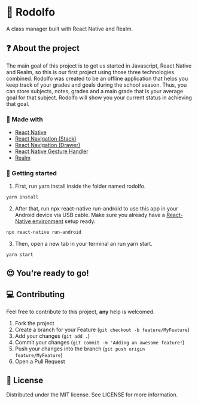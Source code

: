 # :closed_book: Rodolfo
A class manager built with React Native and Realm.

## :question: About the project

The main goal of this project is to get us started in Javascript, React Native and Realm, so this is our first project using those three technologies combined. Rodolfo was created to be an offline application that helps you keep track of your grades and goals during the school season. Thus, you can store subjects, notes, grades and a main grade that is your average goal for that subject. Rodolfo will show you your current status in achieving that goal.

###  :hammer: Made with

- [React Native](http://facebook.github.io/react-native/)
- [React Navigation (Stack)](https://reactnavigation.org/docs/stack-navigator/) 
- [React Navigation (Drawer)](https://reactnavigation.org/docs/drawer-navigator) 
- [React Native Gesture Handler](https://kmagiera.github.io/react-native-gesture-handler/) 
- [Realm](https://realm.io/docs/javascript/latest)
<!-- GETTING STARTED -->

### :triangular_flag_on_post: Getting started

1. First, run yarn install inside the folder named rodolfo.

```sh
yarn install
```

2. After that, run npx react-native run-android to use this app in your Android device via USB cable. Make sure you already have a [React-Native environment](https://reactnative.dev/docs/environment-setup) setup ready.

```sh
npx react-native run-android
```

3. Then, open a new tab in your terminal an run yarn start.

```sh
yarn start
```
## :heart_eyes: You're ready to go!
<!-- CONTRIBUTING -->

## :computer: Contributing

Feel free to contribute to this project, **any** help is welcomed.

1. Fork the project
2. Create a branch for your Feature (`git checkout -b feature/MyFeature`)
3. Add your changes (`git add .`)
4. Commit your changes (`git commit -m 'Adding an awesome feature!`)
5. Push your changes into the branch (`git push origin feature/MyFeature`)
6. Open a Pull Request

<!-- LICENSE -->

##  :page_facing_up: License

Distributed under the MIT license. See LICENSE for more information.
